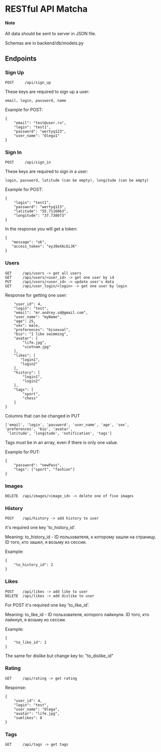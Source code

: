 # RESTful API Matcha

#### Note
All data should be sent to server in JSON file.

Schemas are in backend/db/models.py

## Endpoints

### Sign Up
```
POST     /api/sign_up
```

These keys are required to sign up a user:
```
email, login, password, name
```
Example for POST:
```
{
    "email": "test@user.ru",
    "login": "test1",
    "password": "wertyq123",
    "user_name": "Olega1"
}
 ```
 
 ### Sign In
```
POST     /api/sign_in
```

These keys are required to sign in a user:
```
login, password, latitude (can be empty), longitude (can be empty)
```
Example for POST:
```
{
    "login": "test1",
    "password": "wertyq123",
    "latitude": "55.7116063",
    "longitude": "37.738073"
}
 ```
 In the response you will get a token:
 ```
 {
    "message": "ok",
    "access_token": "eyJ0eXAiOiJK"
}
```

### Users

```
GET     /api/users -> get all users
GET     /api/users/<user_id> -> get one user by id
PUT     /api/users/<user_id> -> update user's data
GET     /api/user_login/<login> -> get one user by login
```

Response for getting one user:
```
    "user_id": 4,
    "login": "test",
    "email": "mr.andrey.sd@gmail.com",
    "user_name": "myName",
    "age": 25,
    "sex": male,
    "preferences": "bisexual",
    "bio": "I like swimming",
    "avatar": [
        "life.jpg",
        "vietnam.jpg"
    ],
    "likes": [
       "login1",
       "login2"
    ],
    "history": [
        "login1",
        "login2"
    ],
    "tags": [
        "sport",
        "chess"
    ]
}

```

Columns that can be changed in PUT
```
['email', 'login', 'password', 'user_name', 'age', 'sex', 'preferences', 'bio', 'avatar',
 'latitude', 'longitude', 'notification', 'tags']
```
Tags must be in an array, even if there is only one value.

Example for PUT:
```
{
    "password": "newPass",
    "tags": ["sport", "fashion"]
}
```

### Images
```
DELETE  /api/images/<image_id> -> delete one of five images
```

### History

```
POST    /api/history -> add history to user
```

it's required one key 'to_history_id'.

Meaning: to_history_id - ID пользователя, к которому зашли на страницу. ID того, кто зашел, я возьму из сессии.

Example:
```
{
    "to_history_id": 2
}
```

### Likes

```
POST    /api/likes -> add like to user
DELETE  /api/likes -> add dislike to user
```

For POST it's required one key 'to_like_id'.

Meaning: to_like_id - ID пользователя, которого лайкнули. ID того, кто лайкнул, я возьму из сессии.

Example:
```
{
    "to_like_id": 2
}
```

The same for dislike but change key to: "to_dislike_id"

### Rating

```
GET     /api/rating -> get rating
```
Response:
```
{
    "user_id": 4,
    "login": "test",
    "user_name": "Olega",
    "avatar": "life.jpg",
    "sumlikes": 8
}

```

### Tags
```
GET     /api/tags -> get tags
```